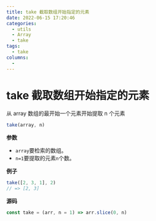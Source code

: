 ```yaml
---
title: take 截取数组开始指定的元素
date: 2022-06-15 17:20:46
categories: 
  - utils
  - Array
  - take
tags: 
  - take
columns: 
  - 
---
```

# take 截取数组开始指定的元素

从 array 数组的最开始一个元素开始提取 n 个元素

```js
take(array, n)
```

**参数**

- `array`要检索的数组。
- `n=1`要提取的元素`n`个数。

**例子**

```js
take([2, 3, 1], 2)
// => [2, 3]
```

**源码**

```js
const take = (arr, n = 1) => arr.slice(0, n)
```
